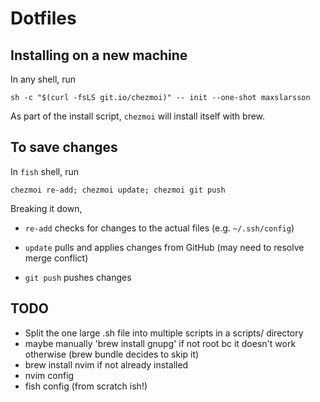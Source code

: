 # Dotfiles

## Installing on a new machine

In any shell, run

```fish
sh -c "$(curl -fsLS git.io/chezmoi)" -- init --one-shot maxslarsson
```

As part of the install script, `chezmoi` will install itself with brew.

## To save changes

In `fish` shell, run

```fish
chezmoi re-add; chezmoi update; chezmoi git push
```

Breaking it down,

- `re-add` checks for changes to the actual files (e.g. `~/.ssh/config`)

- `update` pulls and applies changes from GitHub (may need to resolve merge conflict)

- `git push` pushes changes


## TODO

- Split the one large .sh file into multiple scripts in a scripts/ directory
- maybe manually 'brew install gnupg' if not root bc it doesn't work otherwise (brew bundle decides to skip it)
- brew install nvim if not already installed
- nvim config
- fish config (from scratch ish!)

